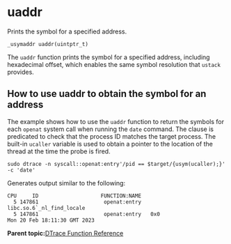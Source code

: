 
# uaddr

Prints the symbol for a specified address.

```
_usymaddr uaddr(uintptr_t)
```

The `uaddr` function prints the symbol for a specified address, including hexadecimal offset, which enables the same symbol resolution that `ustack` provides.

## How to use uaddr to obtain the symbol for an address

The example shows how to use the `uaddr` function to return the symbols for each `openat` system call when running the `date` command. The clause is predicated to check that the process ID matches the target process. The built-in `ucaller` variable is used to obtain a pointer to the location of the thread at the time the probe is fired.

```
sudo dtrace -n syscall::openat:entry'/pid == $target/{usym(ucaller);}' -c 'date'
```

Generates output similar to the following:

```
CPU     ID                    FUNCTION:NAME
  5 147861                     openat:entry   libc.so.6`_nl_find_locale                         
  5 147861                     openat:entry   0x0                                               
Mon 20 Feb 18:11:30 GMT 2023
```

**Parent topic:**[DTrace Function Reference](../reference/dtrace_functions.md)

